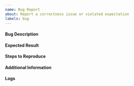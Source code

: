 ```yaml
---
name: Bug Report
about: Report a correctness issue or violated expectation
labels: bug
---
```


#### Bug Description

#### Expected Result

#### Steps to Reproduce

#### Additional Information

#### Logs

